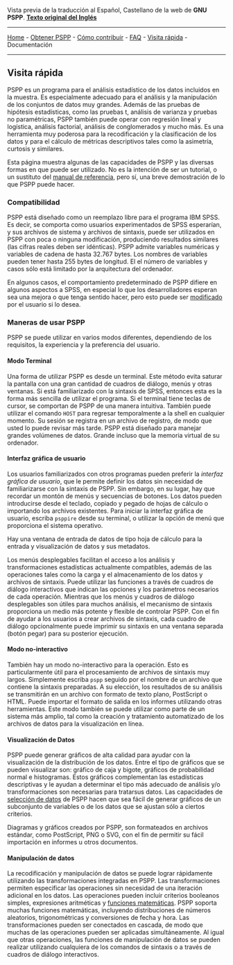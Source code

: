 Vista previa de la traducción al Español, Castellano de la web de __GNU PSPP__. [**Texto original del Inglés**](http://www.gnu.org/software/pspp/tour.html)

***
[Home](https://github.com/bedf/PSPP-document-translations/blob/master/pspp-web-spanish/home_page.md) - [Obtener PSPP](https://github.com/bedf/PSPP-document-translations/blob/master/pspp-web-spanish/get_pspp.md) - [Cómo contribuir](https://github.com/bedf/PSPP-document-translations/blob/master/pspp-web-spanish/contribute.md) - [FAQ](https://github.com/bedf/PSPP-document-translations/blob/master/pspp-web-spanish/FAQ.md) - [Visita rápida](https://github.com/bedf/PSPP-document-translations/blob/master/pspp-web-spanish/quick_tour.md) - Documentación
***

## Visita rápida

PSPP es un programa para el análisis estadístico de los datos incluidos en la muestra. Es especialmente adecuado para el análisis y la manipulación de los conjuntos de datos muy grandes. Además de las pruebas de hipótesis estadísticas, como las pruebas t, análisis de varianza y pruebas no paramétricas, PSPP también puede operar con regresión lineal y logística, análisis factorial, análisis de conglomerados y mucho más. Es una herramienta muy poderosa para la recodificación y la clasificación de los datos y para el cálculo de métricas descriptivos tales como la asimetría, curtosis y similares.

Esta página muestra algunas de las capacidades de PSPP y las diversas formas en que puede ser utilizado. No es la intención de ser un tutorial, o un sustituto del [manual de referencia](http://www.gnu.org/software/pspp/manual/html_node/index.html), pero sí, una breve demostración de lo que PSPP puede hacer.

### Compatibilidad

PSPP está diseñado como un reemplazo libre para el programa IBM SPSS. Es decir, se comporta como usuarios experimentados de SPSS esperarían, y sus archivos de sistema y archivos de sintaxis, puede ser utilizados en PSPP con poca o ninguna modificación, produciendo resultados similares (las cifras reales deben ser idénticas). PSPP admite variables numéricas y variables de cadena de hasta 32.767 bytes. Los nombres de variables pueden tener hasta 255 bytes de longitud. El el número de variables y casos sólo está limitado por la arquitectura del ordenador.

En algunos casos, el comportamiento predeterminado de PSPP difiere en algunos aspectos a SPSS, en especial lo que los desarrolladores esperan sea una mejora o que tenga sentido hacer, pero esto puede ser [modificado](http://www.gnu.org/software/pspp/manual/html_node/Configuration-Options.html) por el usuario si lo desea.

### Maneras de usar PSPP

PSPP se puede utilizar en varios modos diferentes, dependiendo de los requisitos, la experiencia y la preferencia del usuario.

#### Modo Terminal

Una forma de utilizar PSPP es desde un terminal. Este método evita saturar la pantalla con una gran cantidad de cuadros de diálogo, menús y otras ventanas. Si está familiarizado con la sintaxis de SPSS, entonces esta es la forma más sencilla de utilizar el programa. Si el terminal tiene teclas de cursor, se comportan de PSPP de una manera intuitiva. También puede utilizar el comando `HOST` para regresar temporalmente a la shell en cualquier momento. Su sesión se registra en un archivo de registro, de modo que usted lo puede revisar más tarde. PSPP está diseñado para manejar grandes volúmenes de datos. Grande incluso que la memoria virtual de su ordenador.

#### Interfaz gráfica de usuario

Los usuarios familiarizados con otros programas pueden preferir la *interfaz gráfica de usuario*, que le permite definir los datos sin necesidad de familiarizarse con la sintaxis de PSPP. Sin embargo, en su lugar, hay que recordar un montón de menús y secuencias de botones. Los datos pueden introducirse desde el teclado, copiado y pegado de hojas de cálculo o importando los archivos existentes. Para iniciar la interfaz gráfica de usuario, escriba `psppire` desde su terminal, o utilizar la opción de menú que proporciona el sistema operativo.

Hay una ventana de entrada de datos de tipo hoja de cálculo para la entrada y visualización de datos y sus metadatos.

Los menús desplegables facilitan el acceso a los análisis y transformaciones estadísticas actualmente compatibles, además de las operaciones tales como la carga y el almacenamiento de los datos y archivos de sintaxis. Puede utilizar las funciones a través de cuadros de diálogo interactivos que indican las opciones y los parámetros necesarios de cada operación. Mientras que los menús y cuadros de diálogo desplegables son útiles para muchos análisis, el mecanismo de sintaxis proporciona un medio más potente y flexible de controlar PSPP. Con el fin de ayudar a los usuarios a crear archivos de sintaxis, cada cuadro de diálogo opcionalmente puede imprimir su sintaxis en una ventana separada (botón pegar) para su posterior ejecución.

#### Modo no-interactivo

También hay un modo no-interactivo para la operación. Esto es particularmente útil para el procesamiento de archivos de sintaxis muy largos. Simplemente escriba `pspp` seguido por el nombre de un archivo que contiene la sintaxis preparadas. A su elección, los resultados de su análisis se transmitirán en un archivo con formato de texto plano, PostScript o HTML. Puede importar el formato de salida en los informes utilizando otras herramientas. Este modo también se puede utilizar como parte de un sistema más amplio, tal como la creación y tratamiento automatizado de los archivos de datos para la visualización en línea.

#### Visualización de Datos

PSPP puede generar gráficos de alta calidad para ayudar con la visualización de la distribución de los datos. Entre el tipo de gráficos que se pueden visualizar son: gráfico de caja y bigote, gráficos de probabilidad normal e histogramas. Estos gráficos complementan las estadísticas descriptivas y le ayudan a determinar el tipo más adecuado de análisis y/o transformaciones son necesarias para tratarsus datos. Las capacidades de [selección de datos](http://www.gnu.org/software/pspp/manual/html_node/Data-Selection.html) de PSPP hacen que sea fácil de generar gráficos de un subconjunto de variables o de los datos que se ajustan sólo a ciertos criterios.

Diagramas y gráficos creados por PSPP, son formateados en archivos estándar, como PostScript, PNG o SVG, con el fin de permitir su fácil importación en informes u otros documentos.

#### Manipulación de datos

La recodificación y manipulación de datos se puede lograr rápidamente utilizando las transformaciones integradas en PSPP. Las transformaciones permiten especificar las operaciones sin necesidad de una iteración adicional en los datos. Las operaciones pueden incluir criterios booleanos simples, expresiones aritméticas y [funciones matemáticas](http://www.gnu.org/software/pspp/manual/html_node/Functions.html). PSPP soporta muchas funciones matemáticas, incluyendo distribuciones de números aleatorios, trigonométricas y conversiones de fecha y hora. Las transformaciones pueden ser conectados en cascada, de modo que muchas de las operaciones pueden ser aplicadas simultáneamente. Al igual que otras operaciones, las funciones de manipulación de datos se pueden realizar utilizando cualquiera de los comandos de sintaxis o a través de cuadros de diálogo interactivos.
